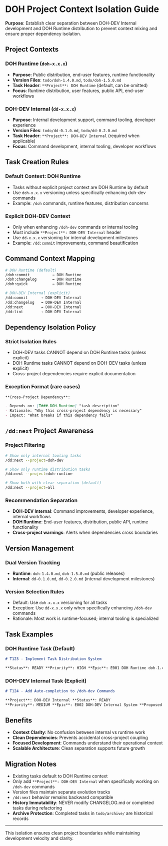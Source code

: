# DOH Project Context Isolation Guide

**Purpose**: Establish clear separation between DOH-DEV Internal development and DOH Runtime distribution to prevent
context mixing and ensure proper dependency isolation.

## Project Contexts

### DOH Runtime (`doh-x.x.x`)

- **Purpose**: Public distribution, end-user features, runtime functionality
- **Version Files**: `todo/doh-1.4.0.md`, `todo/doh-1.5.0.md`
- **Task Header**: `**Project**: DOH Runtime` (default, can be omitted)
- **Focus**: Runtime distribution, user features, public API, end-user workflows

### DOH-DEV Internal (`dd-x.x.x`)

- **Purpose**: Internal development support, command tooling, developer experience
- **Version Files**: `todo/dd-0.1.0.md`, `todo/dd-0.2.0.md`
- **Task Header**: `**Project**: DOH-DEV Internal` (required when applicable)
- **Focus**: Command development, internal tooling, developer workflows

## Task Creation Rules

### Default Context: DOH Runtime

- Tasks without explicit project context are DOH Runtime by default
- Use `doh-x.x.x` versioning unless specifically enhancing doh-dev commands
- Example: `/doh` commands, runtime features, distribution concerns

### Explicit DOH-DEV Context

- Only when enhancing `/doh-dev` commands or internal tooling
- Must include `**Project**: DOH-DEV Internal` header
- Use `dd-x.x.x` versioning for internal development milestones
- Example: `/dd:commit` improvements, command beautification

## Command Context Mapping

```bash
# DOH Runtime (default)
/doh:commit          → DOH Runtime
/doh:changelog       → DOH Runtime
/doh:quick           → DOH Runtime

# DOH-DEV Internal (explicit)
/dd:commit      → DOH-DEV Internal
/dd:changelog   → DOH-DEV Internal
/dd:next        → DOH-DEV Internal
/dd:lint        → DOH-DEV Internal
```

## Dependency Isolation Policy

### Strict Isolation Rules

- DOH-DEV tasks CANNOT depend on DOH Runtime tasks (unless explicit)
- DOH Runtime tasks CANNOT depend on DOH-DEV tasks (unless explicit)
- Cross-project dependencies require explicit documentation

### Exception Format (rare cases)

```markdown
**Cross-Project Dependency**:

- Depends on: [T###-DOH-Runtime] "task description"
- Rationale: "Why this cross-project dependency is necessary"
- Impact: "What breaks if this dependency fails"
```

## `/dd:next` Project Awareness

### Project Filtering

```bash
# Show only internal tooling tasks
/dd:next --project=doh-dev

# Show only runtime distribution tasks
/dd:next --project=doh-runtime

# Show both with clear separation (default)
/dd:next --project=all
```

### Recommendation Separation

- **DOH-DEV Internal**: Command improvements, developer experience, internal workflows
- **DOH Runtime**: End-user features, distribution, public API, runtime functionality
- **Cross-project warnings**: Alerts when dependencies cross boundaries

## Version Management

### Dual Version Tracking

- **Runtime**: `doh-1.4.0.md`, `doh-1.5.0.md` (public releases)
- **Internal**: `dd-0.1.0.md`, `dd-0.2.0.md` (internal development milestones)

### Version Selection Rules

- Default: Use `doh-x.x.x` versioning for all tasks
- Exception: Use `dd-x.x.x` only when specifically enhancing `/doh-dev` commands
- Rationale: Most work is runtime-focused; internal tooling is specialized

## Task Examples

### DOH Runtime Task (Default)

```markdown
# T123 - Implement Task Distribution System

**Status**: READY **Priority**: HIGH **Epic**: E001 DOH Runtime doh-1.4.0 Release **Proposed Version**: doh-1.4.0
```

### DOH-DEV Internal Task (Explicit)

```markdown
# T124 - Add Auto-completion to /doh-dev Commands

**Project**: DOH-DEV Internal **Status**: READY  
**Priority**: MEDIUM **Epic**: E002 DOH-DEV Internal System **Proposed Version**: dd-0.2.0
```

## Benefits

- **Context Clarity**: No confusion between internal vs runtime work
- **Clean Dependencies**: Prevents accidental cross-project coupling
- **Focused Development**: Commands understand their operational context
- **Scalable Architecture**: Clean separation supports future growth

## Migration Notes

- Existing tasks default to DOH Runtime context
- Only add `**Project**: DOH-DEV Internal` when specifically working on `/doh-dev` commands
- Version files maintain separate evolution tracks
- `/dd:next` behavior remains backward compatible
- **History Immutability**: NEVER modify CHANGELOG.md or completed tasks during refactoring
- **Archive Protection**: Completed tasks in `todo/archive/` are historical records

---

This isolation ensures clean project boundaries while maintaining development velocity and clarity.
